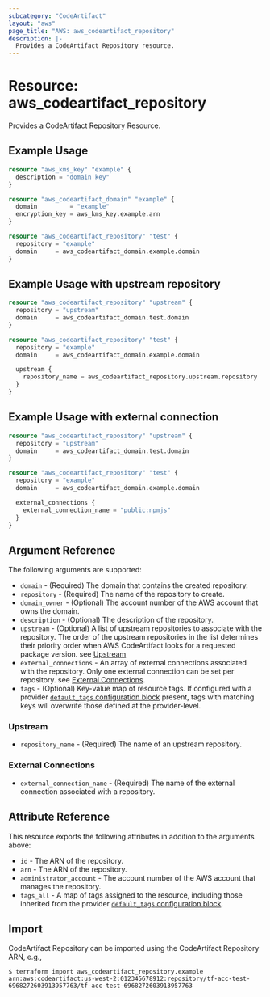```yaml
---
subcategory: "CodeArtifact"
layout: "aws"
page_title: "AWS: aws_codeartifact_repository"
description: |-
  Provides a CodeArtifact Repository resource.
---
```


# Resource: aws_codeartifact_repository

Provides a CodeArtifact Repository Resource.

## Example Usage

```terraform
resource "aws_kms_key" "example" {
  description = "domain key"
}

resource "aws_codeartifact_domain" "example" {
  domain         = "example"
  encryption_key = aws_kms_key.example.arn
}

resource "aws_codeartifact_repository" "test" {
  repository = "example"
  domain     = aws_codeartifact_domain.example.domain
}
```

## Example Usage with upstream repository

```terraform
resource "aws_codeartifact_repository" "upstream" {
  repository = "upstream"
  domain     = aws_codeartifact_domain.test.domain
}

resource "aws_codeartifact_repository" "test" {
  repository = "example"
  domain     = aws_codeartifact_domain.example.domain

  upstream {
    repository_name = aws_codeartifact_repository.upstream.repository
  }
}
```

## Example Usage with external connection

```terraform
resource "aws_codeartifact_repository" "upstream" {
  repository = "upstream"
  domain     = aws_codeartifact_domain.test.domain
}

resource "aws_codeartifact_repository" "test" {
  repository = "example"
  domain     = aws_codeartifact_domain.example.domain

  external_connections {
    external_connection_name = "public:npmjs"
  }
}
```

## Argument Reference

The following arguments are supported:

* `domain` - (Required) The domain that contains the created repository.
* `repository` - (Required) The name of the repository to create.
* `domain_owner` - (Optional) The account number of the AWS account that owns the domain.
* `description` - (Optional) The description of the repository.
* `upstream` - (Optional) A list of upstream repositories to associate with the repository. The order of the upstream repositories in the list determines their priority order when AWS CodeArtifact looks for a requested package version. see [Upstream](#upstream)
* `external_connections` - An array of external connections associated with the repository. Only one external connection can be set per repository. see [External Connections](#external-connections).
* `tags` - (Optional) Key-value map of resource tags. If configured with a provider [`default_tags` configuration block](https://registry.terraform.io/providers/hashicorp/aws/latest/docs#default_tags-configuration-block) present, tags with matching keys will overwrite those defined at the provider-level.

### Upstream

* `repository_name` - (Required) The name of an upstream repository.

### External Connections

* `external_connection_name` - (Required) The name of the external connection associated with a repository.

## Attribute Reference

This resource exports the following attributes in addition to the arguments above:

* `id` - The ARN of the repository.
* `arn` - The ARN of the repository.
* `administrator_account` - The account number of the AWS account that manages the repository.
* `tags_all` - A map of tags assigned to the resource, including those inherited from the provider [`default_tags` configuration block](https://registry.terraform.io/providers/hashicorp/aws/latest/docs#default_tags-configuration-block).

## Import

CodeArtifact Repository can be imported using the CodeArtifact Repository ARN, e.g.,

```
$ terraform import aws_codeartifact_repository.example arn:aws:codeartifact:us-west-2:012345678912:repository/tf-acc-test-6968272603913957763/tf-acc-test-6968272603913957763
```
